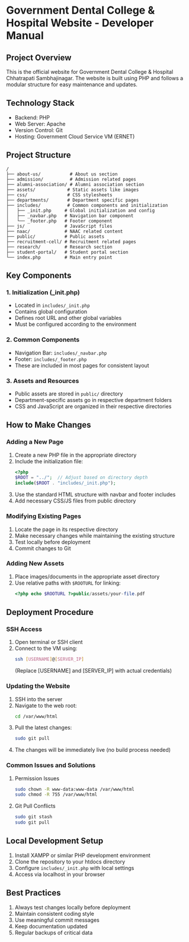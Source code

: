 # Government Dental College & Hospital Website - Developer Manual

## Project Overview

This is the official website for Government Dental College & Hospital Chhatrapati Sambhajinagar. The website is built using PHP and follows a modular structure for easy maintenance and updates.

## Technology Stack

- Backend: PHP
- Web Server: Apache
- Version Control: Git
- Hosting: Government Cloud Service VM (ERNET)

## Project Structure

```
/
├── about-us/           # About us section
├── admission/          # Admission related pages
├── alumni-association/ # Alumni association section
├── assets/            # Static assets like images
├── css/               # CSS stylesheets
├── departments/       # Department specific pages
├── includes/          # Common components and initialization
│   ├── _init.php     # Global initialization and config
│   ├── _navbar.php   # Navigation bar component
│   └── _footer.php   # Footer component
├── js/               # JavaScript files
├── naac/             # NAAC related content
├── public/           # Public assets
├── recruitment-cell/ # Recruitment related pages
├── research/         # Research section
├── student-portal/   # Student portal section
└── index.php         # Main entry point
```

## Key Components

### 1. Initialization (\_init.php)

- Located in `includes/_init.php`
- Contains global configuration
- Defines root URL and other global variables
- Must be configured according to the environment

### 2. Common Components

- Navigation Bar: `includes/_navbar.php`
- Footer: `includes/_footer.php`
- These are included in most pages for consistent layout

### 3. Assets and Resources

- Public assets are stored in `public/` directory
- Department-specific assets go in respective department folders
- CSS and JavaScript are organized in their respective directories

## How to Make Changes

### Adding a New Page

1. Create a new PHP file in the appropriate directory
2. Include the initialization file:
   ```php
   <?php
   $ROOT = "../";  // Adjust based on directory depth
   include($ROOT . "includes/_init.php");
   ```
3. Use the standard HTML structure with navbar and footer includes
4. Add necessary CSS/JS files from public directory

### Modifying Existing Pages

1. Locate the page in its respective directory
2. Make necessary changes while maintaining the existing structure
3. Test locally before deployment
4. Commit changes to Git

### Adding New Assets

1. Place images/documents in the appropriate asset directory
2. Use relative paths with `$ROOTURL` for linking:
   ```php
   <?php echo $ROOTURL ?>public/assets/your-file.pdf
   ```

## Deployment Procedure

### SSH Access

1. Open terminal or SSH client
2. Connect to the VM using:
   ```bash
   ssh [USERNAME]@[SERVER_IP]
   ```
   (Replace [USERNAME] and [SERVER_IP] with actual credentials)

### Updating the Website

1. SSH into the server
2. Navigate to the web root:
   ```bash
   cd /var/www/html
   ```
3. Pull the latest changes:
   ```bash
   sudo git pull
   ```
4. The changes will be immediately live (no build process needed)

### Common Issues and Solutions

1. Permission Issues
   ```bash
   sudo chown -R www-data:www-data /var/www/html
   sudo chmod -R 755 /var/www/html
   ```
2. Git Pull Conflicts
   ```bash
   sudo git stash
   sudo git pull
   ```

## Local Development Setup

1. Install XAMPP or similar PHP development environment
2. Clone the repository to your htdocs directory
3. Configure `includes/_init.php` with local settings
4. Access via localhost in your browser

## Best Practices

1. Always test changes locally before deployment
2. Maintain consistent coding style
3. Use meaningful commit messages
4. Keep documentation updated
5. Regular backups of critical data


